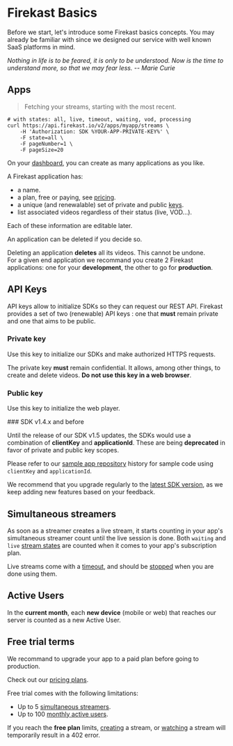 # Firekast Basics

Before we start, let's introduce some Firekast basics concepts. You may already be familiar with since we designed our service with well known SaaS platforms in mind.

*Nothing in life is to be feared, it is only to be understood. Now is the time to understand more, so that we may fear less. -- Marie Curie*

## Apps

<blockquote class="lang-specific shell"><p>Fetching your streams, starting with the most recent.</p></blockquote>

```shell
# with states: all, live, timeout, waiting, vod, processing 
curl https://api.firekast.io/v2/apps/myapp/streams \
    -H 'Authorization: SDK %YOUR-APP-PRIVATE-KEY%' \
    -F state=all \
    -F pageNumber=1 \
    -F pageSize=20
```

On your [dashboard](https://dashboard.firekast.io), you can create as many applications as you like. 

A Firekast application has:

* a name.
* a plan, free or paying, see [pricing](https://firekast.io/pricing).
* a unique (and renewalable) set of private and public [keys](#api-keys).
* list associated videos regardless of their status (live, VOD...).

Each of these information are editable later.

An application can be deleted if you decide so.

<aside class="warning">
Deleting an application <strong>deletes</strong> all its videos. This cannot be undone.
</aside>

<aside class="success">
For a given end application we recommand you create 2 Firekast applications: one for your <strong>development</strong>, the other to go for <strong>production</strong>.
</aside>


## API Keys

API keys allow to initialize SDKs so they can request our REST API. Firekast provides a set of two (renewable) API keys : one that **must** remain private and one that aims to be public. 

### Private key

Use this key to initialize our SDKs and make authorized HTTPS requests.

<aside class="warning">The private key <strong>must</strong> remain confidential. It allows, among other things, to create and delete videos. <strong>Do not use this key in a web browser</strong>.</aside>

### Public key

Use this key to initialize the web player.


### SDK v1.4.x and before

<aside class="notice">
Until the release of our SDK v1.5 updates, the SDKs would use a combination of <strong>clientKey</strong> and <strong>applicationId</strong>. These are being <strong>deprecated</strong> in favor of private and public key scopes.<br/>
</aside>

Please refer to our [sample app repository](#sample-apps) history for sample code using `clientKey` and `applicationId`.

We recommend that you upgrade regularly to the [latest SDK version](#release-notes), as we keep adding new features based on your feedback.

## Simultaneous streamers

As soon as a streamer creates a live stream, it starts counting in your app's simultaneous streamer count until the live session is done. Both `waiting` and `live` [stream states](#state) are counted when it comes to your app's subscription plan.
 
Live streams come with a [timeout](#timeout), and should be [stopped](#stop-streaming) when you are done using them.

## Active Users

In the **current month**, each **new device** (mobile or web) that reaches our server is counted as a new Active User.


## Free trial terms

We recommand to upgrade your app to a paid plan before going to production.

Check out our [pricing plans](https://firekast.io/pricing).

Free trial comes with the following limitations:

* Up to 5 [simultaneous streamers](#simultaneous-streamers).
* Up to 100 [monthly active users](#active-users).

<aside class="warning">
If you reach the <strong>free plan</strong> limits, <a href="#create-streams">creating</a> a stream, or <a href="#play-and-stop">watching</a> a stream will temporarily result in a 402 error.
</aside>
